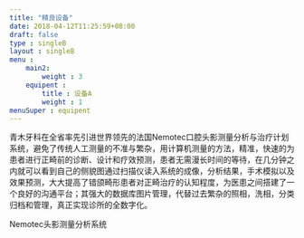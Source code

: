 ```yaml
---
title: "精良设备"
date: 2018-04-12T11:25:59+08:00
draft: false
type : singleB
layout : singleB
menu :
    main2:
        weight : 3
    equipent : 
        title : 设备A
        weight : 1
menuSuper : equipent
---
```


青木牙科在全省率先引进世界领先的法国Nemotec口腔头影测量分析与治疗计划系统，避免了传统人工测量的不准与繁杂，用计算机测量的方法，精准，快速的为患者进行正畸前的诊断、设计和疗效预测，患者无需漫长时间的等待，在几分钟之内就可以看到自己的侧貌图通过扫描仪读入系统的成像，分析结果，手术模拟以及效果预测，大大提高了错颌畸形患者对正畸治疗的认知程度，为医患之间搭建了一个良好的沟通平台；其强大的数据库图片管理，代替过去繁杂的照相，洗相，分类归档和管理，真正实现诊所的全数字化。

Nemotec头影测量分析系统